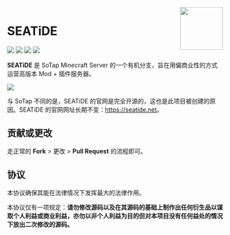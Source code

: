 <img src="https://i.loli.net/2020/01/14/cTaEfygnGq69Cl1.png" width="100" height="100" align="right"/>

# SEATiDE

![](https://img.shields.io/badge/poweredby-SoTap-blueviolet)
![](https://img.shields.io/badge/mcversion-1.12.2-brightgreen)
![](https://img.shields.io/badge/mohist-b3f7639-yellow)
![](https://img.shields.io/badge/forge-2847-black)

**SEATiDE** 是 SoTap Minecraft Server 的一个有机分支，旨在用偏商业性的方式运营高版本 Mod + 插件服务器。

![](https://i.loli.net/2020/01/14/pNz3PcaqB9r68iA.png)

与 SoTap 不同的是，SEATiDE 的官网是完全开源的，这也是此项目被创建的原因。SEATiDE 的官网网址长期不变：<https://seatide.net>。

## 贡献或更改

走正常的 **Fork** > 更改 > **Pull Request** 的流程即可。

## 协议

本协议确保其能在法律情况下发挥最大的法律作用。

本协议仅有一项规定：**请勿修改源码以及在其源码的基础上制作出任何衍生品以谋取个人利益或商业利益，亦勿以非个人利益为目的但对本项目没有任何益处的情况下放出二次修改的源码。**

